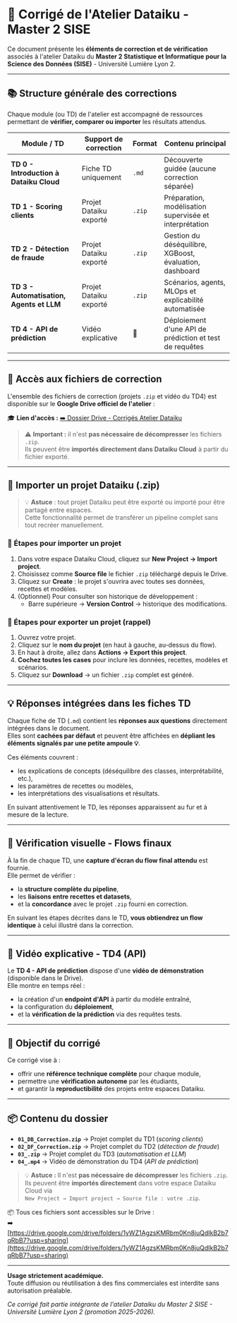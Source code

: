 # 🧩 Corrigé de l'Atelier Dataiku - Master 2 SISE

Ce document présente les **éléments de correction et de vérification** associés à l'atelier Dataiku du **Master 2 Statistique et Informatique pour la Science des Données (SISE)** - Université Lumière Lyon 2.

---

## 📚 Structure générale des corrections

Chaque module (ou TD) de l'atelier est accompagné de ressources permettant de **vérifier, comparer ou importer** les résultats attendus.

| Module / TD | Support de correction | Format | Contenu principal |
|--------------|----------------------|---------|-------------------|
| **TD 0 - Introduction à Dataiku Cloud** | Fiche TD uniquement | `.md` | Découverte guidée (aucune correction séparée) |
| **TD 1 - Scoring clients** | Projet Dataiku exporté | `.zip` | Préparation, modélisation supervisée et interprétation |
| **TD 2 - Détection de fraude** | Projet Dataiku exporté | `.zip` | Gestion du déséquilibre, XGBoost, évaluation, dashboard |
| **TD 3 - Automatisation, Agents et LLM** | Projet Dataiku exporté | `.zip` | Scénarios, agents, MLOps et explicabilité automatisée |
| **TD 4 - API de prédiction** | Vidéo explicative | 🎥 | Déploiement d'une API de prédiction et test de requêtes |

---

## 💾 Accès aux fichiers de correction

L'ensemble des fichiers de correction (projets `.zip` et vidéo du TD4) est disponible sur le **Google Drive officiel de l'atelier** :

🎓 **Lien d'accès :** [➡️ Dossier Drive - Corrigés Atelier Dataiku](https://drive.google.com/drive/folders/1yWZ1AgzsKMRbm0Kn8juQdIkB2b7qRbB7?usp=sharing)

> ⚠️ **Important :** il n'est **pas nécessaire de décompresser** les fichiers `.zip`.  
> Ils peuvent être **importés directement dans Dataiku Cloud** à partir du fichier exporté.

---

## 🧭 Importer un projet Dataiku (.zip)

> 💡 **Astuce** : tout projet Dataiku peut être exporté ou importé pour être partagé entre espaces.  
> Cette fonctionnalité permet de transférer un pipeline complet sans tout recréer manuellement.

### 🔹 Étapes pour importer un projet

1. Dans votre espace Dataiku Cloud, cliquez sur **New Project → Import project**.  
2. Choisissez comme **Source file** le fichier `.zip` téléchargé depuis le Drive.  
3. Cliquez sur **Create** : le projet s'ouvrira avec toutes ses données, recettes et modèles.  
4. (Optionnel) Pour consulter son historique de développement :  
   - Barre supérieure → **Version Control** → historique des modifications.

### 🔹 Étapes pour exporter un projet (rappel)

1. Ouvrez votre projet.  
2. Cliquez sur le **nom du projet** (en haut à gauche, au-dessus du flow).  
3. En haut à droite, allez dans **Actions → Export this project**.  
4. **Cochez toutes les cases** pour inclure les données, recettes, modèles et scénarios.  
5. Cliquez sur **Download** → un fichier `.zip` complet est généré.

---

## 💡 Réponses intégrées dans les fiches TD

Chaque fiche de TD (`.md`) contient les **réponses aux questions** directement intégrées dans le document.  
Elles sont **cachées par défaut** et peuvent être affichées en **dépliant les éléments signalés par une petite ampoule 💡**.

Ces éléments couvrent :
- les explications de concepts (déséquilibre des classes, interprétabilité, etc.),  
- les paramètres de recettes ou modèles,  
- les interprétations des visualisations et résultats.

En suivant attentivement le TD, les réponses apparaissent au fur et à mesure de la lecture.

---

## 🧭 Vérification visuelle - Flows finaux

À la fin de chaque TD, une **capture d'écran du flow final attendu** est fournie.  
Elle permet de vérifier :
- la **structure complète du pipeline**,  
- les **liaisons entre recettes et datasets**,  
- et la **concordance** avec le projet `.zip` fourni en correction.

En suivant les étapes décrites dans le TD, **vous obtiendrez un flow identique** à celui illustré dans la correction.

---

## 🎥 Vidéo explicative - TD4 (API)

Le **TD 4 - API de prédiction** dispose d'une **vidéo de démonstration** (disponible dans le Drive).  
Elle montre en temps réel :
- la création d'un **endpoint d'API** à partir du modèle entraîné,  
- la configuration du **déploiement**,  
- et la **vérification de la prédiction** via des requêtes tests.

---

## 🧩 Objectif du corrigé

Ce corrigé vise à :
- offrir une **référence technique complète** pour chaque module,  
- permettre une **vérification autonome** par les étudiants,  
- et garantir la **reproductibilité** des projets entre espaces Dataiku.

---

## 📦 Contenu du dossier

- **`01_DB_Correction.zip`** → Projet complet du TD1 (*scoring clients*)  
- **`02_DF_Correction.zip`** → Projet complet du TD2 (*détection de fraude*)  
- **`03_.zip`** → Projet complet du TD3 (*automatisation et LLM*)  
- **`04_.mp4`** → Vidéo de démonstration du TD4 (*API de prédiction*)

> 💡 **Astuce :** Il n'est **pas nécessaire de décompresser** les fichiers `.zip`.  
> Ils peuvent être **importés directement** dans votre espace Dataiku Cloud via  
> `New Project → Import project → Source file : votre .zip`.



📦 Tous ces fichiers sont accessibles sur le Drive :  
➡️ [https://drive.google.com/drive/folders/1yWZ1AgzsKMRbm0Kn8juQdIkB2b7qRbB7?usp=sharing](https://drive.google.com/drive/folders/1yWZ1AgzsKMRbm0Kn8juQdIkB2b7qRbB7?usp=sharing)

---

**Usage strictement académique.**  
Toute diffusion ou réutilisation à des fins commerciales est interdite sans autorisation préalable.  

_Ce corrigé fait partie intégrante de l'atelier Dataiku du Master 2 SISE - Université Lumière Lyon 2 (promotion 2025-2026)._
